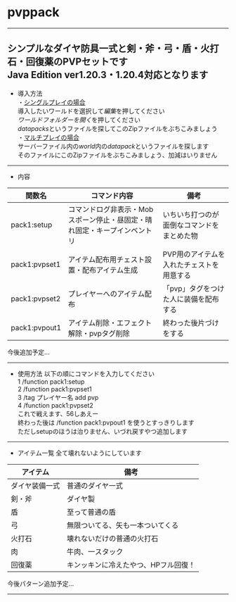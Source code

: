 # pvppack
---
シンプルなダイヤ防具一式と剣・斧・弓・盾・火打石・回復薬のPVPセットです  
Java Edition ver1.20.3・1.20.4対応となります 
--- 
* 導入方法  
・<u>シングルプレイの場合</u>  
導入したいワールドを選択して*編集*を押してください  
*ワールドフォルダーを開く*を押してください  
*datapacks*というファイルを探してこのZipファイルをぶちこみましょう  
・<u>マルチプレイの場合</u>  
サーバーファイル内の*world*内の*datapack*というファイルを探します  
そのファイルにこのZipファイルをぶちこみましょう、加減はいりません
---
* 内容

| 関数名        | コマンド内容                                                              | 備考                                       | 
| ------------- | ------------------------------------------------------------------------- | ------------------------------------------ | 
| pack1:setup   | コマンドログ非表示・Mobスポーン停止・昼固定・晴れ固定・キープインベントリ | いちいち打つのが面倒なコマンドをまとめた物 | 
| pack1:pvpset1 | アイテム配布用チェスト設置・配布アイテム生成                              | PVP用のアイテムを入れたチェストを用意する  | 
| pack1:pvpset2 | プレイヤーへのアイテム配布                                                | 「pvp」タグをつけた人に装備を配布する      | 
| pack1:pvpout1 | アイテム削除・エフェクト解除・pvpタグ削除                                 | 終わった後片づけをする                     | 

今後追加予定…

---
* 使用方法
以下の順にコマンドを入力してください  
1 /function pack1:setup  
2 /function pack1:pvpset1  
3 /tag プレイヤー名 add pvp  
4 /function pack1:pvpset2  
これで戦えます、56しあえー  
終わった後は /function pack1:pvpout1 を使うとすっきりします  
ただしsetupのほうは治りません、いづれ戻すやつ追加します  
---
* アイテム一覧
全て壊れないようにしています

| アイテム       | 備考                                 | 
| -------------- | ------------------------------------ | 
| ダイヤ装備一式 | 普通のダイヤ一式                     | 
| 剣・斧         | ダイヤ製                             | 
| 盾             | 至って普通の盾                       | 
| 弓             | 無限ついてる、矢も一本ついてくる     | 
| 火打石         | 壊れないだけの普通の火打石           | 
| 肉             | 牛肉、一スタック                     | 
| 回復薬         | キンッキンに冷えたやつ、HPフル回復！ |

今後パターン追加予定…  

---
